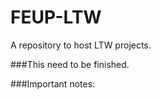FEUP-LTW
=========

A repository to host LTW projects.

###This need to be finished.

###Important notes:
